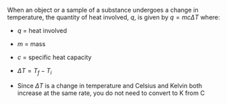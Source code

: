 When an object or a sample of a substance undergoes a change in temperature, the quantity of heat involved, $q$, is given by $q=mcΔT$ where:
- $q$ = heat involved
- $m$ = mass
- $c$ = specific heat capacity
- $ΔT=T_f−T_i$

- Since $ΔT$ is a change in temperature and Celsius and Kelvin both increase at the same rate, you do not need to convert to K from C